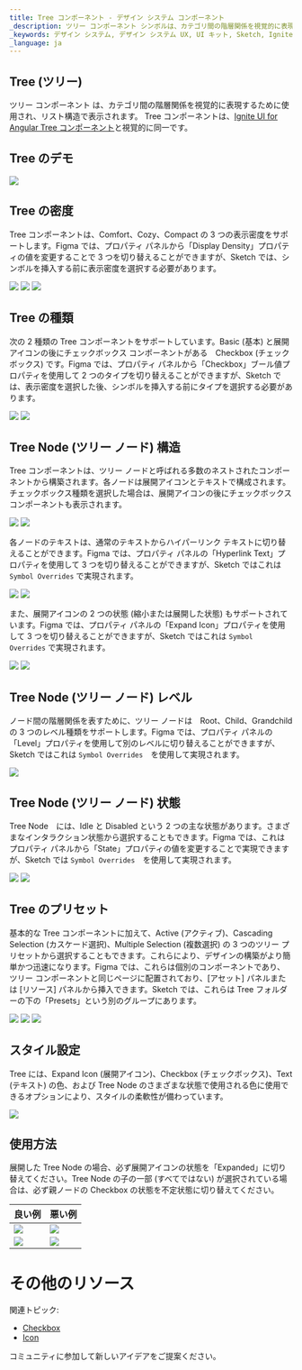 ```yaml
---
title: Tree コンポーネント - デザイン システム コンポーネント
_description: ツリー コンポーネント シンボルは、カテゴリ間の階層関係を視覚的に表現するために使用され、リスト構造で表示されます。
_keywords: デザイン システム, デザイン システム UX, UI キット, Sketch, Ignite UI for Angular, Sketch to Angular, Angular, Angular デザイン システム, Sketch からコードをエクスポート, Angular 用のデザイン キット, Sketch HTML, Sketch to HTML, Sketch UI キット, Figma, Figma to Angular, Figma からコードをエクスポート, Figma HTML, Figma to HTML, Figma UI キット
_language: ja
---
```


## Tree (ツリー)
ツリー コンポーネント は、カテゴリ間の階層関係を視覚的に表現するために使用され、リスト構造で表示されます。
Tree コンポーネントは、[Ignite UI for Angular Tree コンポーネント](https://www.infragistics.com/products/ignite-ui-angular/angular/components/tree.html)と視覚的に同一です。

## Tree のデモ

<img class="responsive-img" src="../images/tree_demo.png" srcset="../images/tree_demo@2x.png 2x" />

## Tree の密度

Tree コンポーネントは、Comfort、Cozy、Compact の 3 つの表示密度をサポートします。Figma では、プロパティ パネルから「Display Density」プロパティの値を変更することで 3 つを切り替えることができますが、Sketch では、シンボルを挿入する前に表示密度を選択する必要があります。

<img class="responsive-img" src="../images/tree_density_comfortable.png" srcset="../images/tree_density_comfortable@2x.png 2x" />
<img class="responsive-img" src="../images/tree_density_cosy.png" srcset="../images/tree_density_cosy@2x.png 2x" />
<img class="responsive-img" src="../images/tree_density_compact.png" srcset="../images/tree_density_compact@2x.png 2x" />

## Tree の種類

次の 2 種類の Tree コンポーネントをサポートしています。Basic (基本) と展開アイコンの後にチェックボックス コンポーネントがある　Checkbox (チェックボックス) です。Figma では、プロパティ パネルから「Checkbox」ブール値プロパティを使用して 2 つのタイプを切り替えることができますが、Sketch では、表示密度を選択した後、シンボルを挿入する前にタイプを選択する必要があります。

<img class="responsive-img" src="../images/tree_type_basic.png" srcset="../images/tree_type_basic@2x.png 2x" />
<img class="responsive-img" src="../images/tree_type_checkbox.png" srcset="../images/tree_type_checkbox@2x.png 2x" />

## Tree Node (ツリー ノード) 構造

Tree コンポーネントは、ツリー ノードと呼ばれる多数のネストされたコンポーネントから構築されます。各ノードは展開アイコンとテキストで構成されます。チェックボックス種類を選択した場合は、展開アイコンの後にチェックボックス コンポーネントも表示されます。 

<img class="responsive-img" src="../images/tree-node_basic.png" srcset="../images/tree-node_basic@2x.png 2x" />
<img class="responsive-img" src="../images/tree-node_checkbox.png" srcset="../images/tree-node_checkbox@2x.png 2x" />

各ノードのテキストは、通常のテキストからハイパーリンク テキストに切り替えることができます。Figma では、プロパティ パネルの「Hyperlink Text」プロパティを使用して 3 つを切り替えることができますが、Sketch ではこれは `Symbol Overrides` で実現されます。

<img class="responsive-img" src="../images/tree-node_basic.png" srcset="../images/tree-node_basic@2x.png 2x" />
<img class="responsive-img" src="../images/tree-node_hyperlink.png" srcset="../images/tree-node_hyperlink@2x.png 2x" />

また、展開アイコンの 2 つの状態 (縮小または展開した状態) もサポートされています。Figma では、プロパティ パネルの「Expand Icon」プロパティを使用して 3 つを切り替えることができますが、Sketch ではこれは `Symbol Overrides` で実現されます。

<img class="responsive-img" src="../images/tree-node_basic.png" srcset="../images/tree-node_basic@2x.png 2x" />
<img class="responsive-img" src="../images/tree-node_expanded.png" srcset="../images/tree-node_expanded@2x.png 2x" />

## Tree Node (ツリー ノード) レベル

ノード間の階層関係を表すために、ツリー ノードは　Root、Child、Grandchild　の 3 つのレベル種類をサポートします。Figma では、プロパティ パネルの「Level」プロパティを使用して別のレベルに切り替えることができますが、Sketch ではこれは `Symbol Overrides`　を使用して実現されます。 

<img class="responsive-img" src="../images/tree_demo.png" srcset="../images/tree_demo@2x.png 2x" />

## Tree Node (ツリー ノード) 状態

Tree Node　には、Idle と Disabled という 2 つの主な状態があります。さまざまなインタラクション状態から選択することもできます。Figma では、これはプロパティ パネルから「State」プロパティの値を変更することで実現できますが、Sketch では `Symbol Overrides`　を使用して実現されます。

<img class="responsive-img" src="../images/tree-node_basic.png" srcset="../images/tree-node_basic@2x.png 2x" />
<img class="responsive-img" src="../images/tree-node_disabled.png" srcset="../images/tree-node_disabled@2x.png 2x" />

## Tree のプリセット

基本的な Tree コンポーネントに加えて、Active (アクティブ)、Cascading Selection (カスケード選択)、Multiple Selection (複数選択) の 3 つのツリー プリセットから選択することもできます。これらにより、デザインの構築がより簡単かつ迅速になります。Figma では、これらは個別のコンポーネントであり、ツリー コンポーネントと同じページに配置されており、[アセット] パネルまたは [リソース] パネルから挿入できます。Sketch では、これらは Tree フォルダーの下の「Presets」という別のグループにあります。

<img class="responsive-img" src="../images/tree_presets_active.png" srcset="../images/tree_presets_active@2x.png 2x" />
<img class="responsive-img" src="../images/tree_presets_cascading-selection.png" srcset="../images/tree_presets_cascading-selection@2x.png 2x" />
<img class="responsive-img" src="../images/tree_presets_multiple-selection.png" srcset="../images/tree_presets_multiple-selection@2x.png 2x" />

## スタイル設定

Tree には、Expand Icon (展開アイコン)、Checkbox (チェックボックス)、Text (テキスト) の色、および Tree Node のさまざまな状態で使用される色に使用できるオプションにより、スタイルの柔軟性が備わっています。

<img class="responsive-img" src="../images/tree_styling.png" srcset="../images/tree_styling@2x.png 2x" />

## 使用方法

展開した Tree Node の場合、必ず展開アイコンの状態を「Expanded」に切り替えてください。Tree Node の子の一部 (すべてではない) が選択されている場合は、必ず親ノードの Checkbox の状態を不定状態に切り替えてください。

| 良い例                                                                             | 悪い例                                                                              |
| ------------------------------------------------------------------------------ | ---------------------------------------------------------------------------------- |
| <img class="responsive-img" src="../images/tree_do1.png" srcset="../images/tree_do1@2x.png 2x" /> | <img class="responsive-img" src="../images/tree_dont1.png" srcset="../images/tree_dont1@2x.png 2x" /> |
| <img class="responsive-img" src="../images/tree_do2.png" srcset="../images/tree_do2@2x.png 2x" /> | <img class="responsive-img" src="../images/tree_dont2.png" srcset="../images/tree_dont2@2x.png 2x" /> |

# その他のリソース

関連トピック:

- [Checkbox](../components/checkbox.md)
- [Icon](../components/icon.md)


コミュニティに参加して新しいアイデアをご提案ください。








